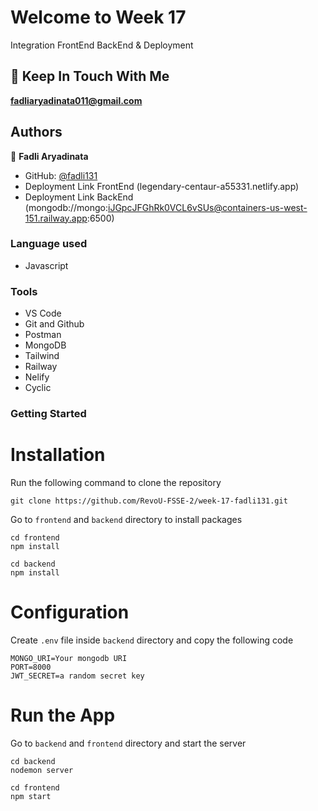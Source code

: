 # Welcome to Week 17
Integration FrontEnd BackEnd & Deployment

## 👋 Keep In Touch With Me 
**fadliaryadinata011@gmail.com**

## Authors

👤 **Fadli Aryadinata**

- GitHub: [@fadli131](https://github.com/fadli131)
- Deployment Link FrontEnd (legendary-centaur-a55331.netlify.app)
- Deployment Link BackEnd (mongodb://mongo:iJGpcJFGhRk0VCL6vSUs@containers-us-west-151.railway.app:6500)

### Language used 
- Javascript 

### Tools
- VS Code
- Git and Github    
- Postman
- MongoDB 
- Tailwind 
- Railway
- Nelify
- Cyclic

### Getting Started

# Installation
Run the following command to clone the repository
```
git clone https://github.com/RevoU-FSSE-2/week-17-fadli131.git
```
Go to ```frontend``` and ```backend``` directory to install packages
```
cd frontend
npm install
```
```
cd backend
npm install
```
# Configuration
Create ```.env``` file inside ```backend``` directory and copy the following code

```
MONGO_URI=Your mongodb URI
PORT=8000
JWT_SECRET=a random secret key 
```
# Run the App
Go to ```backend``` and ```frontend``` directory and start the server
```
cd backend
nodemon server
```
```
cd frontend
npm start
```